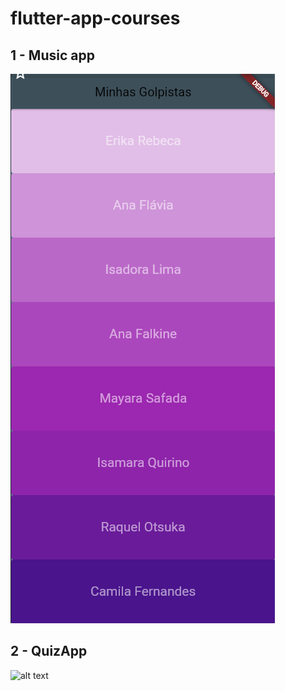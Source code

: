 # flutter-app-courses


## 1 - Music app
![alt text](https://github.com/CamilaFernandesdev/flutter-app-courses/blob/main/assets/Captura%20de%20tela%202023-04-15%20023631.png)

## 2 - QuizApp
![alt text](https://github.com/CamilaFernandesdev/flutter-samples-easy-apps/blob/main/assets/Captura%20de%20tela%202023-04-15%20073150.png)


